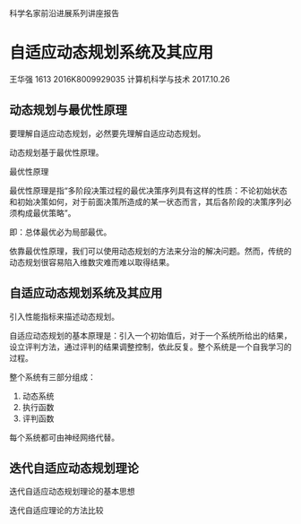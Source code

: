 
科学名家前沿进展系列讲座报告

# 自适应动态规划系统及其应用


王华强 1613
2016K8009929035
计算机科学与技术
2017.10.26


## 动态规划与最优性原理

要理解自适应动态规划，必然要先理解自适应动态规划。

动态规划基于最优性原理。

最优性原理

最优性原理是指“多阶段决策过程的最优决策序列具有这样的性质：不论初始状态和初始决策如何，对于前面决策所造成的某一状态而言，其后各阶段的决策序列必须构成最优策略”。

即：总体最优必为局部最优。

依靠最优性原理，我们可以使用动态规划的方法来分治的解决问题。然而，传统的动态规划很容易陷入维数灾难而难以取得结果。

## 自适应动态规划系统及其应用

引入性能指标来描述动态规划。

自适应动态规划的基本原理是：引入一个初始值后，对于一个系统所给出的结果，设立评判方法，通过评判的结果调整控制，依此反复。整个系统是一个自我学习的过程。

整个系统有三部分组成：

1. 动态系统
1. 执行函数
1. 评判函数

每个系统都可由神经网络代替。

## 迭代自适应动态规划理论

迭代自适应动态规划理论的基本思想

迭代自适应理论的方法比较

